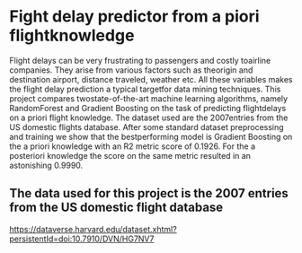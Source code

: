 # Fight delay predictor from a piori flightknowledge

Flight delays can be very frustrating to passengers and costly toairline companies. 
They arise from various factors such as theorigin and destination airport, distance traveled, weather etc. 
All these variables makes the flight delay prediction a typical targetfor data mining techniques. 
This project compares twostate-of-the-art machine learning algorithms, namely RandomForest and 
Gradient Boosting on the task of predicting flightdelays on a priori flight knowledge. The dataset 
used are the 2007entries from the US domestic flights database. After some standard dataset preprocessing 
and training we show that the bestperforming model is Gradient Boosting on the a priori knowledge with 
an R2 metric score of 0.1926. For the a posteriori knowledge the score on the same metric resulted in an 
astonishing 0.9990.

## The data used for this project is the 2007 entries from the US domestic flight database

https://dataverse.harvard.edu/dataset.xhtml?persistentId=doi:10.7910/DVN/HG7NV7
